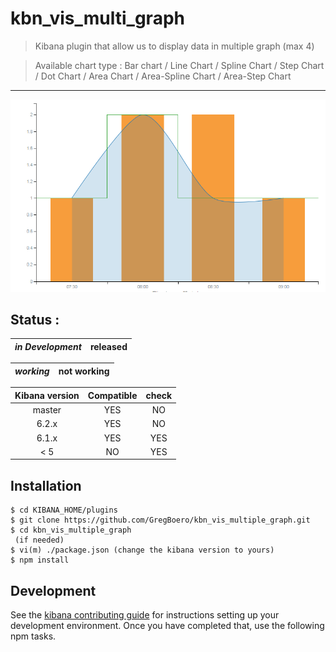 # kbn_vis_multi_graph

> Kibana plugin that allow us to display data in multiple graph (max 4) 

> Available chart type : Bar chart / Line Chart / Spline Chart / Step Chart / Dot Chart / Area Chart / Area-Spline Chart / Area-Step Chart
---
![Screenshot](/public/images/graph.PNG)


## Status : 
|*in Development*| released     |
|:-------------:|:-------------:|

|*working*      | not working   |
|:-------------:|:-------------:|


| Kibana version| Compatible    | check          | 
|:-------------:|:-------------:|:-------------: |
| master        |      YES      |    NO          |
| 6.2.x         |      YES      |    NO          | 
| 6.1.x         |      YES      |    YES         |
| < 5           |      NO       |    YES         |


## Installation 
```
$ cd KIBANA_HOME/plugins
$ git clone https://github.com/GregBoero/kbn_vis_multiple_graph.git
$ cd kbn_vis_multiple_graph
 (if needed)
$ vi(m) ./package.json (change the kibana version to yours)
$ npm install
```

## Development

See the [kibana contributing guide](https://github.com/elastic/kibana/blob/master/CONTRIBUTING.md) for instructions setting up your development environment. Once you have completed that, use the following npm tasks.
